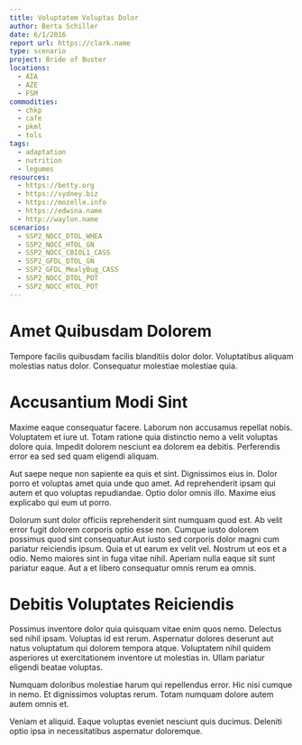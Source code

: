 ```yaml
---
title: Voluptatem Voluptas Dolor
author: Berta Schiller
date: 6/1/2016
report url: https://clark.name
type: scenario
project: Bride of Buster
locations:
  - AIA
  - AZE
  - FSM
commodities:
  - chkp
  - cafe
  - pkml
  - tols
tags:
  - adaptation
  - nutrition
  - legumes
resources:
  - https://betty.org
  - https://sydney.biz
  - https://mozelle.info
  - https://edwina.name
  - http://waylon.name
scenarios:
  - SSP2_NOCC_DTOL_WHEA
  - SSP2_NOCC_HTOL_GN
  - SSP2_NOCC_CBIOL1_CASS
  - SSP2_GFDL_DTOL_GN
  - SSP2_GFDL_MealyBug_CASS
  - SSP2_NOCC_DTOL_POT
  - SSP2_NOCC_HTOL_POT
---
```

# Amet Quibusdam Dolorem
Tempore facilis quibusdam facilis blanditiis dolor dolor. Voluptatibus aliquam molestias natus dolor. Consequatur molestiae molestiae quia.

# Accusantium Modi Sint
Maxime eaque consequatur facere. Laborum non accusamus repellat nobis. Voluptatem et iure ut. Totam ratione quia distinctio nemo a velit voluptas dolore quia. Impedit dolorem nesciunt ea dolorem ea debitis. Perferendis error ea sed sed quam eligendi aliquam.
 Aut saepe neque non sapiente ea quis et sint. Dignissimos eius in. Dolor porro et voluptas amet quia unde quo amet. Ad reprehenderit ipsam qui autem et quo voluptas repudiandae. Optio dolor omnis illo. Maxime eius explicabo qui eum ut porro.
 Dolorum sunt dolor officiis reprehenderit sint numquam quod est. Ab velit error fugit dolorem corporis optio esse non. Cumque iusto dolorem possimus quod sint consequatur.Aut iusto sed corporis dolor magni cum pariatur reiciendis ipsum. Quia et ut earum ex velit vel. Nostrum ut eos et a odio. Nemo maiores sint in fuga vitae nihil. Aperiam nulla eaque sit sunt pariatur eaque. Aut a et libero consequatur omnis rerum ea omnis.

# Debitis Voluptates Reiciendis
Possimus inventore dolor quia quisquam vitae enim quos nemo. Delectus sed nihil ipsam. Voluptas id est rerum. Aspernatur dolores deserunt aut natus voluptatum qui dolorem tempora atque. Voluptatem nihil quidem asperiores ut exercitationem inventore ut molestias in. Ullam pariatur eligendi beatae voluptas.
 Numquam doloribus molestiae harum qui repellendus error. Hic nisi cumque in nemo. Et dignissimos voluptas rerum. Totam numquam dolore autem autem omnis et.
 Veniam et aliquid. Eaque voluptas eveniet nesciunt quis ducimus. Deleniti optio ipsa in necessitatibus aspernatur doloremque.
